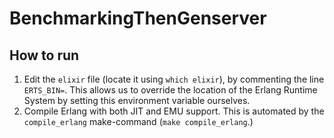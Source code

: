 # BenchmarkingThenGenserver

## How to run

1. Edit the `elixir` file (locate it using `which elixir`), by commenting the line `ERTS_BIN=`.
This allows us to override the location of the Erlang Runtime System by setting this environment variable ourselves.
2. Compile Erlang with both JIT and EMU support. This is automated by the `compile_erlang` make-command (`make compile_erlang`.)
